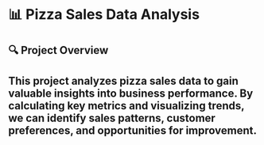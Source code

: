 # 📊 Pizza Sales Data Analysis
## 🔍 Project Overview
## This project analyzes pizza sales data to gain valuable insights into business performance. By calculating key metrics and visualizing trends, we can identify sales patterns, customer preferences, and opportunities for improvement.
